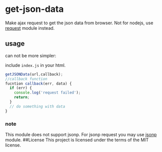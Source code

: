 # get-json-data
Make ajax request to get the json data from browser. Not for nodejs, use [request](https://www.npmjs.com/package/request) module instead. 


## usage
can not be more simpler:

include ```index.js``` in your html.

```javascript
getJSONData(url,callback);
//callback function 
fucntion callback(err, data) {
  if (err) {
    console.log('request failed');
    return;
  }
  // do something with data
}
```
### note
This module does not support jsonp. For jsonp request you may use [jsonp](https://www.npmjs.com/package/jsonp) module.
##License
This project is licensed under the terms of the MIT license.

